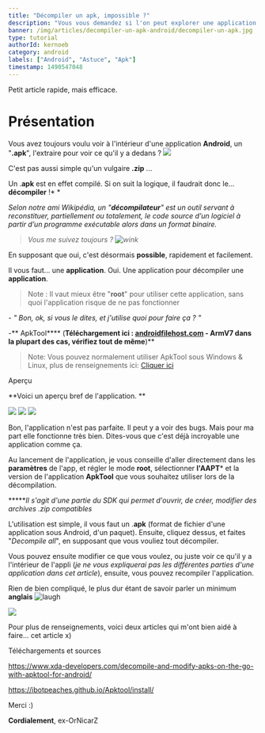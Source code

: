 ```yaml
---
title: "Décompiler un apk, impossible ?"
description: "Vous vous demandez si l'on peut explorer une application Android... Voici comment faire !"
banner: /img/articles/decompiler-un-apk-android/decompiler-un-apk.jpg
type: tutorial
authorId: kernoeb
category: android
labels: ["Android", "Astuce", "Apk"]
timestamp: 1490547048
---
```


Petit article rapide, mais efficace.

 Présentation
============

 Vous avez toujours voulu voir à l'intérieur d'une application **Android**, un "**.apk**", l'extraire pour voir ce qu'il y a dedans ? ![](https://lh5.ggpht.com/aCdAa44RDJNrNx2ZtN93_CsTV19w-NjBnbXI7B15PuqH0uAizyD-GEkvHqFaigGBqw=w300)

 C'est pas aussi simple qu'un vulgaire **.zip** ... 

 Un .**apk** est en effet compilé. Si on suit la logique, il faudrait donc le... **décompiler** !* *

 *Selon notre ami Wikipédia, un "**décompilateur**" est un outil servant à reconstituer, partiellement ou totalement, le code source d’un logiciel à partir d’un programme exécutable alors dans un format binaire.*

 
>  *Vous me suivez toujours ? ![wink](/img/articles/decompiler-un-apk-android/wink_smile.png "wink")*
 
   En supposant que oui, c'est désormais **possible**, rapidement et facilement.

 Il vous faut... une **application**. Oui. Une application pour décompiler une **application**.

 
>  Note : Il vaut mieux être "**root**" pour utiliser cette application, sans quoi l'application risque de ne pas fonctionner
 
   *- " Bon, ok, si vous le dites, et j'utilise quoi pour faire ça ? "*

 -** ApkTool**** (**Téléchargement ici : [androidfilehost.com](https://www.androidfilehost.com/?w=files&flid=149532) - ArmV7 dans la plupart des cas, vérifiez tout de même**)**

 
>  Note: Vous pouvez normalement utiliser ApkTool sous Windows & Linux, plus de renseignements ici: [Cliquer ici](https://ibotpeaches.github.io/Apktool/install/)

   Aperçu

 **Voici un aperçu bref de l'application. **

 ![](/img/articles/decompiler-un-apk-android/apktool_menu.png) ![](/img/articles/decompiler-un-apk-android/apktool_settings.png) ![](/img/articles/decompiler-un-apk-android/apktool_shortpress_folder.png)

 Bon, l'application n'est pas parfaite. Il peut y a voir des bugs. Mais pour ma part elle fonctionne très bien. Dites-vous que c'est déjà incroyable une application comme ça.

 Au lancement de l'application, je vous conseille d'aller directement dans les **paramètres** de l'app, et régler le mode **root**, sélectionner **l'AAPT*** et la version de l'application **ApkTool** que vous souhaitez utiliser lors de la décompilation.

 ******Il s'agit d'une partie du SDK qui permet d'ouvrir, de créer, modifier des archives .zip compatibles*

 L'utilisation est simple, il vous faut un .**apk** (format de fichier d'une application sous Android, d'un paquet). Ensuite, cliquez dessus, et faites "*Decompile all*", en supposant que vous vouliez tout décompiler. 

 Vous pouvez ensuite modifier ce que vous voulez, ou juste voir ce qu'il y a l'intérieur de l'appli (*je ne vous expliquerai pas les différentes parties d'une application dans cet article*), ensuite, vous pouvez recompiler l'application.

 Rien de bien compliqué, le plus dur étant de savoir parler un minimum **anglais** ![laugh](/img/articles/decompiler-un-apk-android/teeth_smile.png "laugh")

 ![](/img/articles/decompiler-un-apk-android/apktool_compiling.png)

 Pour plus de renseignements, voici deux articles qui m'ont bien aidé à faire... cet article x)

 Téléchargements et sources

 <https://www.xda-developers.com/decompile-and-modify-apks-on-the-go-with-apktool-for-android/>

 <https://ibotpeaches.github.io/Apktool/install/>

 Merci :)

 **Cordialement**, ex-OrNicarZ 
